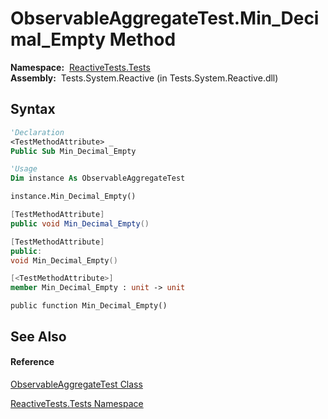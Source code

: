# ObservableAggregateTest.Min\_Decimal\_Empty Method

**Namespace:**  [ReactiveTests.Tests](ReactiveTests.Tests\ReactiveTests.Tests.md)  
**Assembly:**  Tests.System.Reactive (in Tests.System.Reactive.dll)

## Syntax

```vb
'Declaration
<TestMethodAttribute> _
Public Sub Min_Decimal_Empty
```

```vb
'Usage
Dim instance As ObservableAggregateTest

instance.Min_Decimal_Empty()
```

```csharp
[TestMethodAttribute]
public void Min_Decimal_Empty()
```

```c++
[TestMethodAttribute]
public:
void Min_Decimal_Empty()
```

```fsharp
[<TestMethodAttribute>]
member Min_Decimal_Empty : unit -> unit 
```

```jscript
public function Min_Decimal_Empty()
```

## See Also

#### Reference

[ObservableAggregateTest Class](ObservableAggregateTest\ObservableAggregateTest.md)

[ReactiveTests.Tests Namespace](ReactiveTests.Tests\ReactiveTests.Tests.md)




